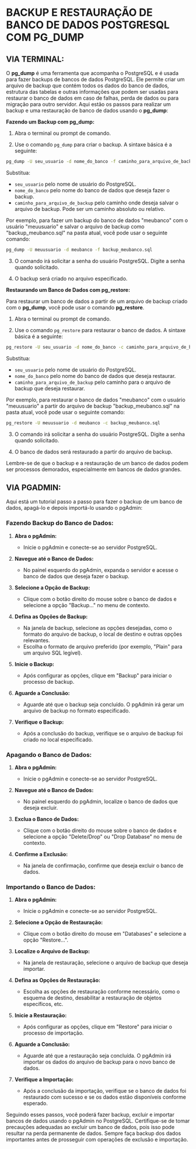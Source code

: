 # BACKUP E RESTAURAÇÃO DE BANCO DE DADOS POSTGRESQL COM PG_DUMP
## VIA TERMINAL:
O **pg_dump** é uma ferramenta que acompanha o PostgreSQL e é usada para fazer backups de bancos de dados PostgreSQL. Ele permite criar um arquivo de backup que contém todos os dados do banco de dados, estrutura das tabelas e outras informações que podem ser usadas para restaurar o banco de dados em caso de falhas, perda de dados ou para migração para outro servidor. Aqui estão os passos para realizar um backup e uma restauração de banco de dados usando o **pg_dump**:

**Fazendo um Backup com pg_dump:**

1. Abra o terminal ou prompt de comando.

2. Use o comando `pg_dump` para criar o backup. A sintaxe básica é a seguinte:

```bash
pg_dump -U seu_usuario -d nome_do_banco -f caminho_para_arquivo_de_backup
```

Substitua:
- `seu_usuario` pelo nome de usuário do PostgreSQL.
- `nome_do_banco` pelo nome do banco de dados que deseja fazer o backup.
- `caminho_para_arquivo_de_backup` pelo caminho onde deseja salvar o arquivo de backup. Pode ser um caminho absoluto ou relativo.

Por exemplo, para fazer um backup do banco de dados "meubanco" com o usuário "meuusuario" e salvar o arquivo de backup como "backup_meubanco.sql" na pasta atual, você pode usar o seguinte comando:

```bash
pg_dump -U meuusuario -d meubanco -f backup_meubanco.sql
```

3. O comando irá solicitar a senha do usuário PostgreSQL. Digite a senha quando solicitado.

4. O backup será criado no arquivo especificado.

**Restaurando um Banco de Dados com pg_restore:**

Para restaurar um banco de dados a partir de um arquivo de backup criado com o **pg_dump**, você pode usar o comando **pg_restore**.

1. Abra o terminal ou prompt de comando.

2. Use o comando `pg_restore` para restaurar o banco de dados. A sintaxe básica é a seguinte:

```bash
pg_restore -U seu_usuario -d nome_do_banco -c caminho_para_arquivo_de_backup
```

Substitua:
- `seu_usuario` pelo nome de usuário do PostgreSQL.
- `nome_do_banco` pelo nome do banco de dados que deseja restaurar.
- `caminho_para_arquivo_de_backup` pelo caminho para o arquivo de backup que deseja restaurar.

Por exemplo, para restaurar o banco de dados "meubanco" com o usuário "meuusuario" a partir do arquivo de backup "backup_meubanco.sql" na pasta atual, você pode usar o seguinte comando:

```bash
pg_restore -U meuusuario -d meubanco -c backup_meubanco.sql
```

3. O comando irá solicitar a senha do usuário PostgreSQL. Digite a senha quando solicitado.

4. O banco de dados será restaurado a partir do arquivo de backup.

Lembre-se de que o backup e a restauração de um banco de dados podem ser processos demorados, especialmente em bancos de dados grandes. 

## VIA PGADMIN:
Aqui está um tutorial passo a passo para fazer o backup de um banco de dados, apagá-lo e depois importá-lo usando o pgAdmin:

### Fazendo Backup do Banco de Dados:
1. **Abra o pgAdmin:**
   - Inicie o pgAdmin e conecte-se ao servidor PostgreSQL.

2. **Navegue até o Banco de Dados:**
   - No painel esquerdo do pgAdmin, expanda o servidor e acesse o banco de dados que deseja fazer o backup.

3. **Selecione a Opção de Backup:**
   - Clique com o botão direito do mouse sobre o banco de dados e selecione a opção "Backup..." no menu de contexto.

4. **Defina as Opções de Backup:**
   - Na janela de backup, selecione as opções desejadas, como o formato do arquivo de backup, o local de destino e outras opções relevantes.
   - Escolha o formato de arquivo preferido (por exemplo, "Plain" para um arquivo SQL legível).

5. **Inicie o Backup:**
   - Após configurar as opções, clique em "Backup" para iniciar o processo de backup.

6. **Aguarde a Conclusão:**
   - Aguarde até que o backup seja concluído. O pgAdmin irá gerar um arquivo de backup no formato especificado.

7. **Verifique o Backup:**
   - Após a conclusão do backup, verifique se o arquivo de backup foi criado no local especificado.

### Apagando o Banco de Dados:
1. **Abra o pgAdmin:**
   - Inicie o pgAdmin e conecte-se ao servidor PostgreSQL.

2. **Navegue até o Banco de Dados:**
   - No painel esquerdo do pgAdmin, localize o banco de dados que deseja excluir.

3. **Exclua o Banco de Dados:**
   - Clique com o botão direito do mouse sobre o banco de dados e selecione a opção "Delete/Drop" ou "Drop Database" no menu de contexto.

4. **Confirme a Exclusão:**
   - Na janela de confirmação, confirme que deseja excluir o banco de dados.

### Importando o Banco de Dados:
1. **Abra o pgAdmin:**
   - Inicie o pgAdmin e conecte-se ao servidor PostgreSQL.

2. **Selecione a Opção de Restauração:**
   - Clique com o botão direito do mouse em "Databases" e selecione a opção "Restore...".

3. **Localize o Arquivo de Backup:**
   - Na janela de restauração, selecione o arquivo de backup que deseja importar.

4. **Defina as Opções de Restauração:**
   - Escolha as opções de restauração conforme necessário, como o esquema de destino, desabilitar a restauração de objetos específicos, etc.

5. **Inicie a Restauração:**
   - Após configurar as opções, clique em "Restore" para iniciar o processo de importação.

6. **Aguarde a Conclusão:**
   - Aguarde até que a restauração seja concluída. O pgAdmin irá importar os dados do arquivo de backup para o novo banco de dados.

7. **Verifique a Importação:**
   - Após a conclusão da importação, verifique se o banco de dados foi restaurado com sucesso e se os dados estão disponíveis conforme esperado.

Seguindo esses passos, você poderá fazer backup, excluir e importar bancos de dados usando o pgAdmin no PostgreSQL. Certifique-se de tomar precauções adequadas ao excluir um banco de dados, pois isso pode resultar na perda permanente de dados. Sempre faça backup dos dados importantes antes de prosseguir com operações de exclusão e importação.